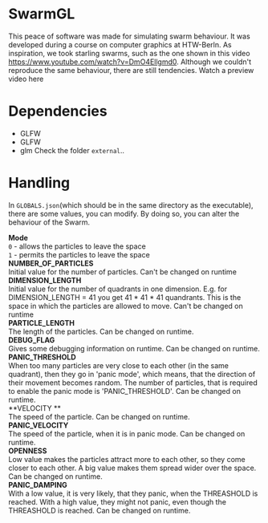 SwarmGL
=======
This peace of software was made for simulating swarm behaviour. It was developed during a course on computer graphics at HTW-Berln. As inspiration, we took starling swarms, such as the one shown in this video https://www.youtube.com/watch?v=DmO4Ellgmd0. Although we couldn't reproduce the same behaviour, there are still tendencies. Watch a preview video here 

# Dependencies 
- GLFW
- GLFW
- glm
Check the folder `external`..

# Handling
In `GLOBALS.json`(which should be in the same directory as the executable), there are some values, you can modify. By doing so, you can alter the behaviour of the Swarm.<br>

**Mode** <br>
`0` - allows the particles to leave the space<br>
`1` - permits the particles to leave the space<br>
**NUMBER_OF_PARTICLES** <br>
Initial value for the number of particles. Can't be changed on runtime<br>
**DIMENSION_LENGTH** <br>
Initial value for the number of quadrants in one dimension. E.g. for DIMENSION_LENGTH = 41 you get 41 * 41 * 41 quandrants. This is the space in which the particles are allowed to move. Can't be changed on runtime <br>
**PARTICLE_LENGTH**<br>
The length of the particles. Can be changed on runtime.<br>
**DEBUG_FLAG**<br>
Gives some debugging information on runtime. Can be changed on runtime.<br>
**PANIC_THRESHOLD**<br>
When too many particles are very close to each other (in the same quadrant), then they go in 'panic mode', which means, that the direction of their movement becomes random. The number of particles, that is required to enable the panic mode is 'PANIC_THRESHOLD'. Can be changed on runtime.<br>
**VELOCITY **<br>
The speed of the particle. Can be changed on runtime.<br>
**PANIC_VELOCITY**<br>
The speed of the particle, when it is in panic mode. Can be changed on runtime.<br>
**OPENNESS**<br>
Low value makes the particles attract more to each other, so they come closer to each other. A big value makes them spread wider over the space. Can be changed on runtime.<br>
**PANIC_DAMPING**<br>
With a low value, it is very likely, that they panic, when the THREASHOLD is reached. With a high value, they might not panic, even though the THREASHOLD is reached. Can be changed on runtime.<br>

 

